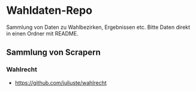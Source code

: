 # Wahldaten-Repo

Sammlung von Daten zu Wahlbezirken, Ergebnissen etc. Bitte Daten direkt in einen Ordner mit README.


## Sammlung von Scrapern

### Wahlrecht

- https://github.com/juliuste/wahlrecht
